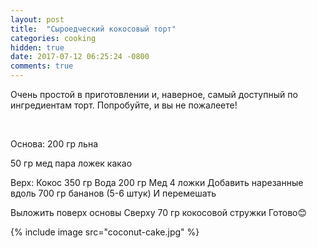 ```yaml
---
layout: post
title:  "Сыроедческий кокосовый торт"
categories: cooking
hidden: true
date: 2017-07-12 06:25:24 -0800
comments: true 
---
```

Очень простой в приготовлении и, наверное, самый доступный по ингредиентам торт. 
Попробуйте, и вы не пожалеете!

<!--separate--> 
 Основа:
200 гр льна

50 гр мед
пара ложек какао

Верх:
Кокос 350 гр
Вода 200 гр
Мед 4 ложки
Добавить нарезанные вдоль
700 гр бананов (5-6 штук)
И перемешать

Выложить поверх основы
Сверху 70 гр кокосовой стружки
Готово😊

{% include image src="coconut-cake.jpg" %}
